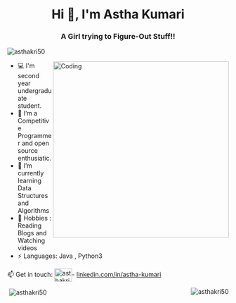    
   <h1 align="center">Hi 👋, I'm Astha Kumari</h1>
   <h3 align="center">A Girl trying to Figure-Out Stuff!!</h3>
   <p align="left"> <img src="https://komarev.com/ghpvc/?username=asthakri50&label=Profile%20views&color=129e00&style=plastic" alt="asthakri50" /> </p>
   <img align="right" alt="Coding" width="400" src="https://cdn.dribbble.com/users/2646423/screenshots/5507196/computer.gif">


- 💻 I'm second year undergraduate student.
- 🔭 I’m a Competitive Programmer and open source enthusiatic.
- 🌱 I’m currently learning Data Structures and Algorithms
- 💬 Hobbies : Reading Blogs and Watching videos
- ⚡ Languages: Java , Python3


 📫 Get in touch: 
 <a href="https://www.linkedin.com/in/astha-kumari-256b411ab/" target="blank"><img align="center" src="https://cdn.jsdelivr.net/npm/simple-icons@3.0.1/icons/linkedin.svg"    alt="asthakri50" height="30" width="40" /></a>- [linkedin.com/in/astha-kumari](https://www.linkedin.com/in/astha-kumari-256b411ab/)

<p><img align="right" src="https://github-readme-stats.vercel.app/api/top-langs?username=asthakri50&show_icons=true&locale=en&layout=compact" alt="asthakri50" /></p>

<p>&nbsp;<img align="center" src="https://github-readme-stats.vercel.app/api?username=asthakri50&show_icons=true&locale=en" alt="asthakri50" /></p>  
